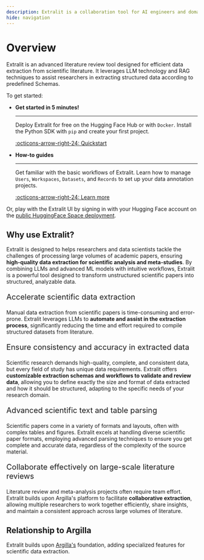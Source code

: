 ```yaml
---
description: Extralit is a collaboration tool for AI engineers and domain experts to build high-quality datasets.
hide: navigation
---
```


# Overview

Extralit is an advanced literature review tool designed for efficient data extraction from scientific literature. It leverages LLM technology and RAG techniques to assist researchers in extracting structured data according to predefined Schemas.

To get started:

<div class="grid cards" markdown>

-  __Get started in 5 minutes!__

    ---

    Deploy Extralit for free on the Hugging Face Hub or with `Docker`. Install the Python SDK with `pip` and create your first project.

    [:octicons-arrow-right-24: Quickstart](getting_started/quickstart.md)

-  __How-to guides__

    ---

    Get familiar with the basic workflows of Extralit. Learn how to manage `Users`, `Workspaces`, `Datasets`, and `Records` to set up your data annotation projects.

    [:octicons-arrow-right-24: Learn more](user_guide/index.md)

</div>

Or, play with the Extralit UI by signing in with your Hugging Face account on the [public HuggingFace Space deployment](https://extralit-public-demo.hf.space/welcome-hf-sign-in/).

## Why use Extralit?

Extralit is designed to helps researchers and data scientists tackle the challenges of processing large volumes of academic papers, ensuring **high-quality data extraction for scientific analysis and meta-studies**. By combining LLMs and advanced ML models with intuitive workflows, Extralit is a powerful tool designed to transform unstructured scientific papers into structured, analyzable data. 

<p style="font-size:20px">Accelerate scientific data extraction</p>

Manual data extraction from scientific papers is time-consuming and error-prone. Extralit leverages LLMs to **automate and assist in the extraction process**, significantly reducing the time and effort required to compile structured datasets from literature.

<p style="font-size:20px">Ensure consistency and accuracy in extracted data</p>

Scientific research demands high-quality, complete, and consistent data, but every field of study has unique data requirements. Extralit offers **customizable extraction schemas and workflows to validate and review data**, allowing you to define exactly the size and format of data extracted and how it should be structured, adapting to the specific needs of your research domain.

<p style="font-size:20px">Advanced scientific text and table parsing</p>
Scientific papers come in a variety of formats and layouts, often with complex tables and figures. Extralit excels at handling diverse scientific paper formats, employing advanced parsing techniques to ensure you get complete and accurate data, regardless of the complexity of the source material.

<p style="font-size:20px">Collaborate effectively on large-scale literature reviews</p>

Literature review and meta-analysis projects often require team effort. Extralit builds upon Argilla's platform to facilitate **collaborative extraction**, allowing multiple researchers to work together efficiently, share insights, and maintain a consistent approach across large volumes of literature.


## Relationship to Argilla
Extralit builds upon [Argilla's](https://argilla.io) foundation, adding specialized features for scientific data extraction.
